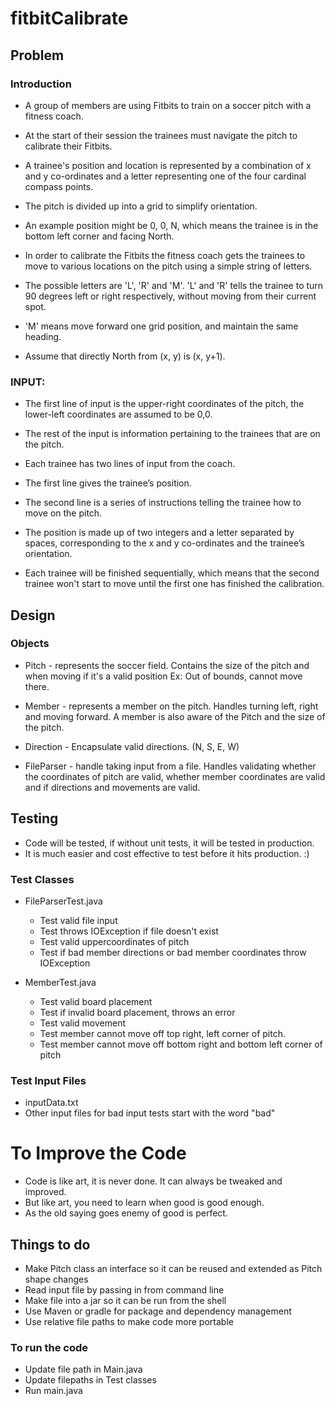 # fitbitCalibrate

## Problem

### Introduction

* A group of members are using Fitbits to train on a soccer pitch with a fitness coach. 
* At the start of their session the trainees must navigate the pitch to calibrate their Fitbits.

* A trainee's position and location is represented by a combination of x and y co-ordinates and a 
letter representing one of the four cardinal compass points. 

* The pitch is divided up into a grid to simplify orientation. 
* An example position might be 0, 0, N, which means the trainee is in the bottom left corner and facing North.
* In order to calibrate the Fitbits the fitness coach gets the trainees to move to various locations on 
the pitch using a simple string of letters. 

* The possible letters are 'L', 'R' and 'M'. 'L' and 'R' tells the trainee to turn 90 degrees left or right respectively, without moving from their current spot. 

* 'M' means move forward one grid position, and maintain the same heading.
* Assume that directly North from (x, y) is (x, y+1).

### INPUT:

* The first line of input is the upper-right coordinates of the pitch, the lower-left coordinates are 
assumed to be 0,0.

* The rest of the input is information pertaining to the trainees that are on the pitch.
* Each trainee has two lines of input from the coach.
* The first line gives the trainee’s position.
* The second line is a series of instructions telling the trainee how to move on the pitch.
* The position is made up of two integers and a letter separated by spaces, corresponding to the x 
and y co-ordinates and the trainee’s orientation.

* Each trainee will be finished sequentially, which means that the second trainee won't start to 
move until the first one has finished the calibration.

## Design
### Objects
* Pitch - represents the soccer field.
  Contains the size of the pitch and when moving if it's a valid position
  Ex: Out of bounds, cannot move there.
  
* Member - represents a member on the pitch. Handles turning left, right and moving forward.
  A member is also aware of the Pitch and the size of the pitch.

* Direction - Encapsulate valid directions. (N, S, E, W)

* FileParser - handle taking input from a file.
  Handles validating whether the coordinates of pitch are valid, whether member
  coordinates are valid and if directions and movements are valid.

## Testing
* Code will be tested, if without unit tests, it will be tested in production.
* It is much easier and cost effective to test before it hits production. :)

### Test Classes
* FileParserTest.java
  * Test valid file input
  * Test throws IOException if file doesn't exist
  * Test valid uppercoordinates of pitch
  * Test if bad member directions or bad member coordinates throw IOException
  
* MemberTest.java
  * Test valid board placement
  * Test if invalid board placement, throws an error
  * Test valid movement
  * Test member cannot move off top right, left corner of pitch.
  * Test member cannot move off bottom right and bottom left corner of pitch


### Test Input Files
* inputData.txt
* Other input files for bad input tests start with the word "bad"

# To Improve the Code
* Code is like art, it is never done. It can always be tweaked and improved.
* But like art, you need to learn when good is good enough.
* As the old saying goes enemy of good is perfect.

## Things to do
* Make Pitch class an interface so it can be reused and extended as Pitch shape changes
* Read input file by passing in from command line
* Make file into a jar so it can be run from the shell
* Use Maven or gradle for package and dependency management
* Use relative file paths to make code more portable

### To run the code
* Update file path in Main.java
* Update filepaths in Test classes
* Run main.java